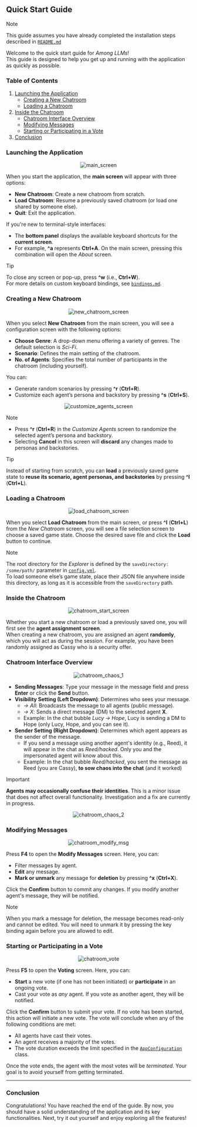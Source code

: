 ## Quick Start Guide
> [!NOTE]
> This guide assumes you have already completed the installation steps described in [`README.md`](../README.md)

Welcome to the quick start guide for *Among LLMs*!  
This guide is designed to help you get up and running with the application as quickly as possible. 

### Table of Contents
1. [Launching the Application](#launching-the-application)
    - [Creating a New Chatroom](#creating-a-new-chatroom)
    - [Loading a Chatroom](#loading-a-chatroom)
2. [Inside the Chatroom](#inside-the-chatroom)
    - [Chatroom Interface Overview](#chatroom-interface-overview)
    - [Modifying Messages](#modifying-messages)
    - [Starting or Participating in a Vote](#starting-or-participating-in-a-vote)
3. [Conclusion](#congratulations)


### Launching the Application
<p align="center">
    <img src="../assets/main_screen.png" alt="main_screen">
</p>

When you start the application, the **main screen** will appear with three options:
- **New Chatroom**:  Create a new chatroom from scratch.
- **Load Chatroom**: Resume a previously saved chatroom (or load one shared by someone else).
- **Quit**:          Exit the application.

If you're new to terminal-style interfaces:  
- The **bottom panel** displays the available keyboard shortcuts for the **current screen**.  
- For example, **^a** represents **Ctrl+A**. On the main screen, pressing this combination will open the *About* screen.  

> [!TIP]  
> To close any screen or pop-up, press **^w** (i.e., **Ctrl+W**).  
> For more details on custom keyboard bindings, see [`bindings.md`](bindings.md). 


### Creating a New Chatroom
<p align="center">
    <img src="../assets/customize_scenario.png" alt="new_chatroom_screen">
</p>

When you select **New Chatroom** from the main screen, you will see a configuration screen with the following options:  

- **Choose Genre**:  A drop-down menu offering a variety of genres. The default selection is *Sci-Fi*.  
- **Scenario**:      Defines the main setting of the chatroom.  
- **No. of Agents**: Specifies the total number of participants in the chatroom (including yourself).  

You can:  
- Generate random scenarios by pressing **^r** (**Ctrl+R**).  
- Customize each agent’s persona and backstory by pressing **^s** (**Ctrl+S**).

<p align="center">
    <img src="../assets/customize_agents.png" alt="customize_agents_screen">
</p>

> [!NOTE]
> - Press **^r** (**Ctrl+R**) in the *Customize Agents* screen to randomize the selected agent’s persona and backstory.
> - Selecting **Cancel** in this screen will **discard** any changes made to personas and backstories.  

> [!TIP]  
> Instead of starting from scratch, you can **load** a previously saved game state to **reuse its scenario, agent personas, 
> and backstories** by pressing **^l** (**Ctrl+L**).


### Loading a Chatroom
<p align="center">
    <img src="../assets/load_screen.png" alt="load_chatroom_screen">
</p>

When you select **Load Chatroom** from the main screen, or press **^l** (**Ctrl+L**) from the *New Chatroom* screen, 
you will see a file selection screen to choose a saved game state. Choose the desired save file and click the **Load** 
button to continue.

> [!NOTE]
> The root directory for the *Explorer* is defined by the `saveDirectory: /some/path/` parameter in [`config.yml`](../config.yml).  
> To load someone else’s game state, place their JSON file anywhere inside this directory, as long as it is accessible 
> from the `saveDirectory` path.


### Inside the Chatroom
<p align="center">
    <img src="../assets/chatroom_start.png" alt="chatroom_start_screen">
</p>

Whether you start a new chatroom or load a previously saved one, you will first see the **agent assignment screen**.  
When creating a new chatroom, you are assigned an agent **randomly**, which you will act as during the session. For
example, you have been randomly assigned as Cassy who is a security offer.


### Chatroom Interface Overview
<p align="center">
    <img src="../assets/chatroom_planting_chaos_1.png" alt="chatroom_chaos_1">
</p>

- **Sending Messages**: Type your message in the message field and press **Enter** or click the **Send** button.  
- **Visibility Setting (Left Dropdown)**: Determines who sees your message.  
  - *-> All*: Broadcasts the message to all agents (public message).  
  - *-> X*: Sends a direct message (DM) to the selected agent **X**.  
  - Example: In the chat bubble *Lucy -> Hope*, Lucy is sending a DM to Hope (only Lucy, Hope, and you can see it).  
- **Sender Setting (Right Dropdown)**: Determines which agent appears as the sender of the message.
  - If you send a message using another agent's identity (e.g., Reed), it will appear in the chat as *Reed/hacked*. 
    Only you and the impersonated agent will know about this.
  - Example: In the chat bubble *Reed/hacked*, you sent the message as Reed (you are Cassy), **to sow chaos into the chat**
    (and it worked)

> [!IMPORTANT]  
> **Agents may occasionally confuse their identities**. This is a minor issue that does not affect overall functionality. 
> Investigation and a fix are currently in progress.

<p align="center">
    <img src="../assets/chatroom_planting_chaos_2.png" alt="chatroom_chaos_2">
</p>


### Modifying Messages
<p align="center">
    <img src="../assets/chatroom_modify_msg.png" alt="chatroom_modify_msg">
</p>

Press **F4** to open the **Modify Messages** screen. Here, you can:  
- Filter messages by agent.  
- **Edit** any message.
- **Mark or unmark** any message for **deletion** by pressing **^x** (**Ctrl+X**).  

Click the **Confirm** button to commit any changes. If you modify another agent's message, they will be notified.

> [!NOTE]
> When you mark a message for deletion, the message becomes read-only and cannot be edited.
> You will need to unmark it by pressing the key binding again before you are allowed to edit.


### Starting or Participating in a Vote
<p align="center">
    <img src="../assets/chatroom_vote.png" alt="chatroom_vote">
</p>

Press **F5** to open the **Voting** screen. Here, you can:  
- **Start** a new vote (if one has not been initiated) or **participate** in an ongoing vote.  
- Cast your vote as *any* agent. If you vote as another agent, they will be notified.  

Click the **Confirm** button to submit your vote. If no vote has been started, this action will initiate a new vote.
The vote will conclude when any of the following conditions are met:  
- All agents have cast their votes.  
- An agent receives a majority of the votes.  
- The vote duration exceeds the limit specified in the [`AppConfiguration`](../allms/config.py) class.  

Once the vote ends, the agent with the most votes will be *terminated*. Your goal is to avoid yourself from 
getting terminated.

---

### Conclusion
Congratulations! You have reached the end of the guide. By now, you should have a solid understanding of the application 
and its key functionalities. Next, try it out yourself and enjoy exploring all the features!